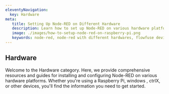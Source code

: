 ```yaml
---
eleventyNavigation:
  key: Hardware
meta:
   title: Setting Up Node-RED on Different Hardware
   description: Learn how to set up Node-RED on various hardware platforms, including Raspberry Pi, Arduino, and more.
   image: ./images/how-to-setup-node-red-on-raspberry-pi.png
   keywords: node-red, node-red with different hardwares, flowfuse device agent
---
```


## Hardware

Welcome to the Hardware category. Here, we provide comprehensive resources and guides for installing and configuring Node-RED on various hardware platforms. Whether you're using a Raspberry Pi, windows , ctrlX, or other devices, you'll find the information you need to get started.
